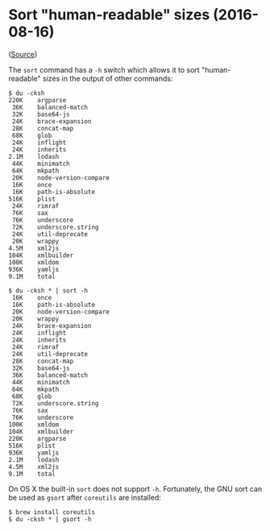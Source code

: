 # Sort "human-readable" sizes (2016-08-16)
([Source](https://serverfault.com/questions/62411/how-can-i-sort-du-h-output-by-size))

The `sort` command has a `-h` switch which allows it to sort "human-readable" sizes in the output of other commands:
```
$ du -cksh
220K   	argparse
 36K   	balanced-match
 32K   	base64-js
 24K   	brace-expansion
 28K   	concat-map
 68K   	glob
 24K   	inflight
 24K   	inherits
2.1M   	lodash
 44K   	minimatch
 64K   	mkpath
 20K   	node-version-compare
 16K   	once
 16K   	path-is-absolute
516K   	plist
 24K   	rimraf
 76K   	sax
 76K   	underscore
 72K   	underscore.string
 24K   	util-deprecate
 20K   	wrappy
4.5M   	xml2js
104K   	xmlbuilder
100K   	xmldom
936K   	yamljs
9.1M   	total

$ du -cksh * | sort -h
 16K   	once
 16K   	path-is-absolute
 20K   	node-version-compare
 20K   	wrappy
 24K   	brace-expansion
 24K   	inflight
 24K   	inherits
 24K   	rimraf
 24K   	util-deprecate
 28K   	concat-map
 32K   	base64-js
 36K   	balanced-match
 44K   	minimatch
 64K   	mkpath
 68K   	glob
 72K   	underscore.string
 76K   	sax
 76K   	underscore
100K   	xmldom
104K   	xmlbuilder
220K   	argparse
516K   	plist
936K   	yamljs
2.1M   	lodash
4.5M   	xml2js
9.1M   	total
```
On OS X the built-in `sort` does not support `-h`. Fortunately, the GNU sort can be used as `gsort` after `coreutils` are installed:
```
$ brew install coreutils
$ du -cksh * | gsort -h
```
